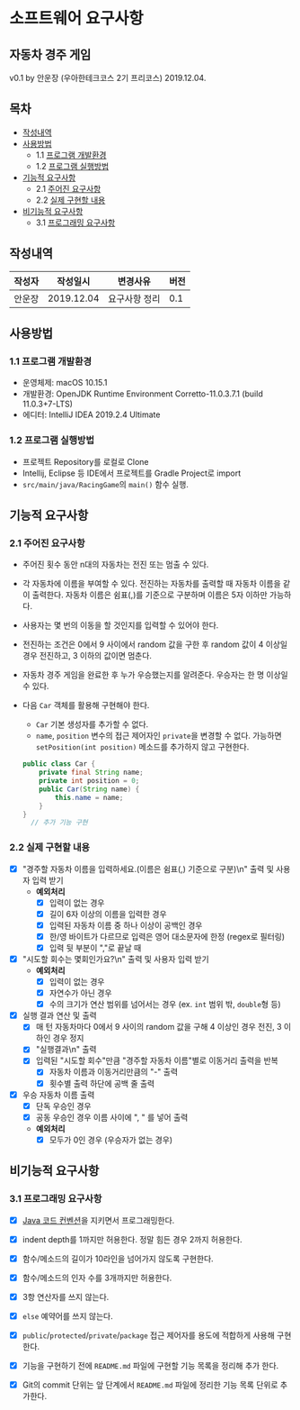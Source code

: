 # 소프트웨어 요구사항
## 자동차 경주 게임
v0.1 by
안운장
(우아한테크코스 2기 프리코스)
2019.12.04.

## 목차
  * [작성내역](#작성내역)
  * [사용방법](#사용방법)
    * 1.1 [프로그램 개발환경](#11-프로그램-개발환경)
    * 1.2 [프로그램 실행방법](#12-프로그램-실행방법)
  * [기능적 요구사항](#기능적-요구사항)
    * 2.1 [주어진 요구사항](#21-주어진-요구사항)
    * 2.2 [실제 구현할 내용](#22-실제-구현할-내용)
  * [비기능적 요구사항](#비기능적-요구사항)
    * 3.1 [프로그래밍 요구사항](#31-프로그래밍-요구사항)

## 작성내역
| 작성자 | 작성일시 | 변경사유 | 버전 |
| ------ | -------- | ---------| -----|
| 안운장 | 2019.12.04 | 요구사항 정리 | 0.1 |

## 사용방법
### 1.1 프로그램 개발환경

- 운영체제: macOS 10.15.1
- 개발환경: OpenJDK Runtime Environment Corretto-11.0.3.7.1 (build 11.0.3+7-LTS)
- 에디터: IntelliJ IDEA 2019.2.4 Ultimate

### 1.2 프로그램 실행방법

- 프로젝트 Repository를 로컬로 Clone
- Intellij, Eclipse 등 IDE에서 프로젝트를 Gradle Project로 import
- `src/main/java/RacingGame`의 `main()` 함수 실행.

## 기능적 요구사항

### 2.1 주어진 요구사항
- 주어진 횟수 동안 n대의 자동차는 전진 또는 멈출 수 있다.
- 각 자동차에 이름을 부여할 수 있다. 전진하는 자동차를 출력할 때 자동차 이름을 같이 출력한다. 자동차 이름은 쉼표(,)를 기준으로 구분하며 이름은 5자 이하만 가능하다.
- 사용자는 몇 번의 이동을 할 것인지를 입력할 수 있어야 한다.
- 전진하는 조건은 0에서 9 사이에서 random 값을 구한 후 random 값이 4 이상일 경우 전진하고, 3 이하의 값이면 멈춘다.
- 자동차 경주 게임을 완료한 후 누가 우승했는지를 알려준다. 우승자는 한 명 이상일 수 있다.
- 다음 `Car` 객체를 활용해 구현해야 한다.
  - `Car` 기본 생성자를 추가할 수 없다.
  - `name`, `position` 변수의 접근 제어자인 `private`을 변경할 수 없다. 가능하면 `setPosition(int position)` 메소드를 추가하지 않고 구현한다.
  
  ```java
  public class Car {
      private final String name;
      private int position = 0;
      public Car(String name) {
          this.name = name;
      }
  }
    // 추가 기능 구현
  ```

### 2.2 실제 구현할 내용
- [x] "경주할 자동차 이름을 입력하세요.(이름은 쉼표(,) 기준으로 구분)\n" 출력 및 사용자 입력 받기
  - **예외처리**   
    - [x] 입력이 없는 경우
    - [x] 길이 6자 이상의 이름을 입력한 경우
    - [x] 입력된 자동차 이름 중 하나 이상이 공백인 경우
    - [x] 한/영 바이트가 다르므로 입력은 영어 대소문자에 한정 (regex로 필터링)
    - [x] 입력 뒷 부분이 ","로 끝날 때
    
- [x] "시도할 회수는 몇회인가요?\n" 출력 및 사용자 입력 받기
  - **예외처리**
    - [x] 입력이 없는 경우
    - [x] 자연수가 아닌 경우
    - [x] 수의 크기가 연산 범위를 넘어서는 경우 (ex. `int` 범위 밖, `double`형 등)
    
- [x] 실행 결과 연산 및 출력
  - [x] 매 턴 자동차마다 0에서 9 사이의 random 값을 구해 4 이상인 경우 전진, 3 이하인 경우 정지
  - [x] "실행결과\n" 출력
  - [x] 입력된 "시도할 회수"만큼 "경주할 자동차 이름"별로 이동거리 출력을 반복
    - [x] 자동차 이름과 이동거리만큼의 "-" 출력
    - [x] 횟수별 출력 하단에 공백 줄 출력
    
- [x] 우승 자동차 이름 출력
  - [x] 단독 우승인 경우
  - [x] 공동 우승인 경우 이름 사이에 ", " 를 넣어 출력
  - **예외처리**
    - [x] 모두가 0인 경우 (우승자가 없는 경우) 

## 비기능적 요구사항

### 3.1 프로그래밍 요구사항
- [x] [Java 코드 컨벤션](https://naver.github.io/hackday-conventions-java/)을 지키면서 프로그래밍한다.
- [x] indent depth를 1까지만 허용한다. 정말 힘든 경우 2까지 허용한다.
- [x] 함수/메소드의 길이가 10라인을 넘어가지 않도록 구현한다.
- [x] 함수/메소드의 인자 수를 3개까지만 허용한다.
- [x] 3항 연산자를 쓰지 않는다.
- [x] `else` 예약어를 쓰지 않는다.
- [x] `public`/`protected`/`private`/`package` 접근 제어자를 용도에 적합하게 사용해 구현한다.
- [x] 기능을 구현하기 전에 `README.md` 파일에 구현할 기능 목록을 정리해 추가 한다.
- [x] Git의 commit 단위는 앞 단계에서 `README.md` 파일에 정리한 기능 목록 단위로 추가한다.

